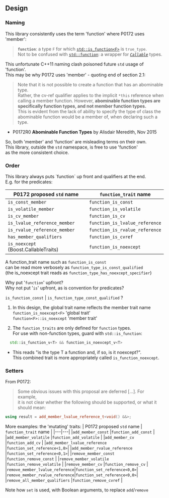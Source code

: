 ## Design
<h3>Naming</h3>
This library consistently uses the term 'function' where P0172 uses 'member':

>**`function`**: a type `F` for which [`std::is_function<F>`](https://en.cppreference.com/w/cpp/types/is_function) is `true_type`.
><br>Not to be confused with [`std::function`](https://en.cppreference.com/w/cpp/utility/functional/function):
a wrapper for [*`Callable`*](https://en.cppreference.com/w/cpp/named_req/Callable) types.

This unfortunate C++11 naming clash poisoned future `std` usage of 'function'.
<br>This may be why P0172 uses 'member' - quoting end of section 2.1:

>Note that it is not possible to create a function that has an abominable type.
><br>Rather, the cv-ref qualifier applies to the implicit `*this` reference when
><br>calling a member function. However, **abominable function types are <br>specifically function types, and not member function types.**
><br>This is evident from the lack of ability to specify the type of class the
<br>abominable function would be a member of, when declaring such a type.
* P0172R0 **Abominable Function Types** by Alisdair Meredith, Nov 2015

So, both 'member' and 'function' are misleading terms on their own.
<br>This library, outside the `std` namespace, is free to use 'function'
<br>as the more consistent choice.

<h3>Order</h3>
This library always puts `function` up front and qualifiers at the end.
<br>E.g. for the predicates:

| P0172 proposed `std` name      | `function_trait` name        |
|---|---|
|`is_const_member`               |`function_is_const`           |
|`is_volatile_member`            |`function_is_volatile`        |
|`is_cv_member`                  |`function_is_cv`              |
|`is_lvalue_reference_member`    |`function_is_lvalue_reference`|
|`is_rvalue_reference_member`    |`function_is_rvalue_reference`|
|`has_member_qualifiers`         |`function_is_cvref`           |
|`is_noexcept` (Boost.CallableTraits)|`function_is_noexcept`    |

A function_trait name such as `function_is_const`
<br>can be read more verbosely as `function_type_is_const_qualified`
<br>(the is_noexcept trait reads as `function_type_has_noexcept_specifier`)

Why put '`function`' upfront?
<br>Why not put '`is`' upfront, as is convention for predicates?

`is_function_const` | `is_function_type_const_qualified` ?

1. In this design, the global trait name reflects the member trait name
<br>   `function_is_noexcept<F>`   'global trait'
<br>   `function<F>::is_noexcept`  'member trait'

2. The `function_traits` are only defined for `function` types.
<br>For use with non-function types, guard with `std::is_function`:
```cpp
  std::is_function_v<T> && function_is_noexcept_v<T>
```
* This reads "is the type T a function and, if so, is it noexcept?".
<br>This combined trait is more appropriately called `is_function_noexcept`.

<h3>Setters</h3>
From P0172:

>Some obvious issues with this proposal are deferred [...]. For example,
><br>it is not clear whether the following should be supported, or what it should mean:
```cpp
using result = add_member_lvalue_reference_t<void() &&>;
```

More examples: the 'mutating' traits:
| P0172 proposed `std` name | `function_trait` name |
|---|---|
|`add_member_const`              |`function_add_const`         |
|`add_member_volatile`           |`function_add_volatile`      |
|`add_member_cv`                 |`function_add_cv`            |
|`add_member_lvalue_reference`   |`function_set_reference<1,0>`|
|`add_member_rvalue_reference`   |`function_set_reference<0,1>`|
|`remove_member_const`           |`function_remove_const`      |
|`remove_member_volatile`        |`function_remove_volatile`   |
|`remove_member_cv`              |`function_remove_cv`         |
|`remove_member_lvalue_reference`|`function_set_reference<0,0>`|
|`remove_member_rvalue_reference`|`function_set_reference<0,0>`|
|`remove_all_member_qualifiers`  |`function_remove_cvref`      |

Note how `set` is used, with Boolean arguments, to replace `add`/`remove`

